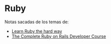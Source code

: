 # Ruby
Notas sacadas de los temas de:
 - [Learn Ruby the hard way](https://learnrubythehardway.org/)
 - [The Complete Ruby on Rails Developer Course](https://www.udemy.com/course/the-complete-ruby-on-rails-developer-course/)

